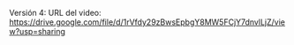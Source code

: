 Versión 4:
URL del video:  https://drive.google.com/file/d/1rVfdy29zBwsEpbgY8MW5FCjY7dnvlLjZ/view?usp=sharing
